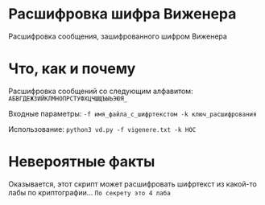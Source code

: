 # Расшифровка шифра Виженера
Расшифровка сообщения, зашифрованного шифром Виженера

# Что, как и почему
Расшифровка сообщений со следующим алфавитом:
```АБВГДЕЖЗИЙКЛМНОПРСТУФХЦЧШЩЪЫЬЭЮЯ_```

Входные параметры: ```-f имя_файла_с_шифртекстом -k ключ_расшифрования```

Использование:
```python3 vd.py -f vigenere.txt -k НОС```

# Невероятные факты
Оказывается, этот скрипт может расшифровать шифртекст из какой-то лабы по криптографии... ``По секрету это 4 лаба``
